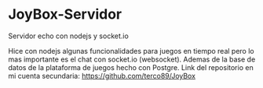 # JoyBox-Servidor
Servidor echo con nodejs y socket.io

Hice con nodejs algunas funcionalidades para juegos en tiempo real pero lo mas importante es el chat con socket.io (websocket). Ademas de la base de datos de la plataforma de juegos hecho con Postgre. Link del repositorio en mi cuenta secundaria: https://github.com/terco89/JoyBox
